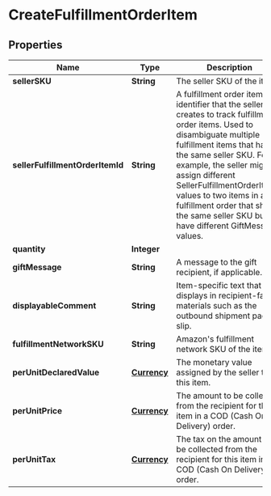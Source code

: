 
# CreateFulfillmentOrderItem

## Properties
Name | Type | Description | Notes
------------ | ------------- | ------------- | -------------
**sellerSKU** | **String** | The seller SKU of the item. | 
**sellerFulfillmentOrderItemId** | **String** | A fulfillment order item identifier that the seller creates to track fulfillment order items. Used to disambiguate multiple fulfillment items that have the same seller SKU. For example, the seller might assign different SellerFulfillmentOrderItemId values to two items in a fulfillment order that share the same seller SKU but have different GiftMessage values. | 
**quantity** | **Integer** |  | 
**giftMessage** | **String** | A message to the gift recipient, if applicable. |  [optional]
**displayableComment** | **String** | Item-specific text that displays in recipient-facing materials such as the outbound shipment packing slip. |  [optional]
**fulfillmentNetworkSKU** | **String** | Amazon&#39;s fulfillment network SKU of the item. |  [optional]
**perUnitDeclaredValue** | [**Currency**](Currency.md) | The monetary value assigned by the seller to this item. |  [optional]
**perUnitPrice** | [**Currency**](Currency.md) | The amount to be collected from the recipient for this item in a COD (Cash On Delivery) order. |  [optional]
**perUnitTax** | [**Currency**](Currency.md) | The tax on the amount to be collected from the recipient for this item in a COD (Cash On Delivery) order. |  [optional]



